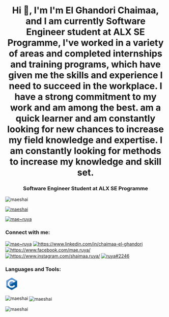 <h1 align="center">Hi 👋, I'm I'm El Ghandori Chaimaa, and I am currently Software Engineer student at ALX SE Programme, I've worked in a variety of areas and completed internships and training programs, which have given me the skills and experience I need to succeed in the workplace. I have a strong commitment to my work and am among the best. am a quick learner and am constantly looking for new chances to increase my field knowledge and expertise. I am constantly looking for methods to increase my knowledge and skill set.</h1>
<h3 align="center">Software Engineer Student at ALX SE Programme</h3>

<p align="left"> <img src="https://komarev.com/ghpvc/?username=maeshai&label=Profile%20views&color=0e75b6&style=flat" alt="maeshai" /> </p>

<p align="left"> <a href="https://github.com/ryo-ma/github-profile-trophy"><img src="https://github-profile-trophy.vercel.app/?username=maeshai" alt="maeshai" /></a> </p>

<p align="left"> <a href="https://twitter.com/mae~ruya" target="blank"><img src="https://img.shields.io/twitter/follow/mae~ruya?logo=twitter&style=for-the-badge" alt="mae~ruya" /></a> </p>

<h3 align="left">Connect with me:</h3>
<p align="left">
<a href="https://twitter.com/mae~ruya" target="blank"><img align="center" src="https://raw.githubusercontent.com/rahuldkjain/github-profile-readme-generator/master/src/images/icons/Social/twitter.svg" alt="mae~ruya" height="30" width="40" /></a>
<a href="https://linkedin.com/in/https://www.linkedin.com/in/chaimaa-el-ghandori" target="blank"><img align="center" src="https://raw.githubusercontent.com/rahuldkjain/github-profile-readme-generator/master/src/images/icons/Social/linked-in-alt.svg" alt="https://www.linkedin.com/in/chaimaa-el-ghandori" height="30" width="40" /></a>
<a href="https://fb.com/https://www.facebook.com/mae.ruya/" target="blank"><img align="center" src="https://raw.githubusercontent.com/rahuldkjain/github-profile-readme-generator/master/src/images/icons/Social/facebook.svg" alt="https://www.facebook.com/mae.ruya/" height="30" width="40" /></a>
<a href="https://instagram.com/https://www.instagram.com/shaimaa.ruya/" target="blank"><img align="center" src="https://raw.githubusercontent.com/rahuldkjain/github-profile-readme-generator/master/src/images/icons/Social/instagram.svg" alt="https://www.instagram.com/shaimaa.ruya/" height="30" width="40" /></a>
<a href="https://discord.gg/ruya#2246" target="blank"><img align="center" src="https://raw.githubusercontent.com/rahuldkjain/github-profile-readme-generator/master/src/images/icons/Social/discord.svg" alt="ruya#2246" height="30" width="40" /></a>
</p>

<h3 align="left">Languages and Tools:</h3>
<p align="left"> <a href="https://www.cprogramming.com/" target="_blank" rel="noreferrer"> <img src="https://raw.githubusercontent.com/devicons/devicon/master/icons/c/c-original.svg" alt="c" width="40" height="40"/> </a> </p>

<p><img align="left" src="https://github-readme-stats.vercel.app/api/top-langs?username=maeshai&show_icons=true&locale=en&layout=compact" alt="maeshai" /></p>

<p>&nbsp;<img align="center" src="https://github-readme-stats.vercel.app/api?username=maeshai&show_icons=true&locale=en" alt="maeshai" /></p>

<p><img align="center" src="https://github-readme-streak-stats.herokuapp.com/?user=maeshai&" alt="maeshai" /></p>
